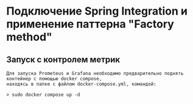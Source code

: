 # Подключение Spring Integration и применение паттерна "Factory method"

## Запуск с контролем метрик

    Для запуска Prometeus и Grafana необходимо предварительно поднять контейнер с помощью docker compose, 
    находясь в папке с файлом docker-compose.yml, командой:

    > sudo docker compose up -d